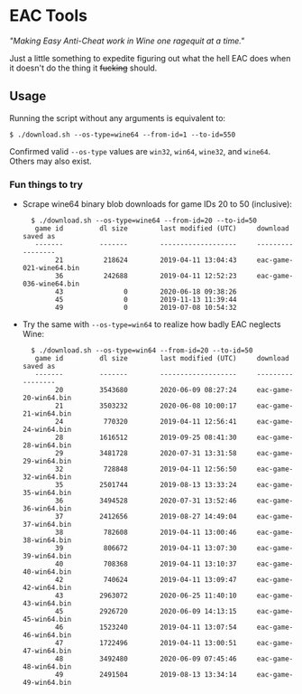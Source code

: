 # EAC Tools

*"Making Easy Anti-Cheat work in Wine one ragequit at a time."*

Just a little something to expedite figuring out what the hell EAC does when it doesn't do the thing it ~~fucking~~ should.

## Usage

Running the script without any arguments is equivalent to:

    $ ./download.sh --os-type=wine64 --from-id=1 --to-id=550

Confirmed valid `--os-type` values are `win32`, `win64`, `wine32`, and `wine64`. Others may also exist.

### Fun things to try

* Scrape wine64 binary blob downloads for game IDs 20 to 50 (inclusive):

        $ ./download.sh --os-type=wine64 --from-id=20 --to-id=50
         game id         dl size        last modified (UTC)     download saved as
         -------         -------        -------------------     -----------------
              21          218624        2019-04-11 13:04:43     eac-game-021-wine64.bin
              36          242688        2019-04-11 12:52:23     eac-game-036-wine64.bin
              43               0        2020-06-18 09:38:26
              45               0        2019-11-13 11:39:44
              49               0        2019-07-08 10:54:32

* Try the same with `--os-type=win64` to realize how badly EAC neglects Wine:

        $ ./download.sh --os-type=win64 --from-id=20 --to-id=50
         game id         dl size        last modified (UTC)     download saved as
         -------         -------        -------------------     -----------------
              20         3543680        2020-06-09 08:27:24     eac-game-20-win64.bin
              21         3503232        2020-06-08 10:00:17     eac-game-21-win64.bin
              24          770320        2019-04-11 12:56:41     eac-game-24-win64.bin
              28         1616512        2019-09-25 08:41:30     eac-game-28-win64.bin
              29         3481728        2020-07-31 13:31:58     eac-game-29-win64.bin
              32          728848        2019-04-11 12:56:50     eac-game-32-win64.bin
              35         2501744        2019-08-13 13:33:24     eac-game-35-win64.bin
              36         3494528        2020-07-31 13:52:46     eac-game-36-win64.bin
              37         2412656        2019-08-27 14:49:04     eac-game-37-win64.bin
              38          782608        2019-04-11 13:00:46     eac-game-38-win64.bin
              39          806672        2019-04-11 13:07:30     eac-game-39-win64.bin
              40          708368        2019-04-11 13:10:37     eac-game-40-win64.bin
              42          740624        2019-04-11 13:09:47     eac-game-42-win64.bin
              43         2963072        2020-06-25 11:40:10     eac-game-43-win64.bin
              45         2926720        2020-06-09 14:13:15     eac-game-45-win64.bin
              46         1523240        2019-04-11 13:07:54     eac-game-46-win64.bin
              47         1722496        2019-04-11 13:00:51     eac-game-47-win64.bin
              48         3492480        2020-06-09 07:45:46     eac-game-48-win64.bin
              49         2491504        2019-08-13 13:34:14     eac-game-49-win64.bin
